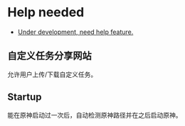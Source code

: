 # Help needed

- [Under development, need help feature.](need_help.md)

## 自定义任务分享网站

允许用户上传/下载自定义任务。

## Startup

能在原神启动过一次后，自动检测原神路径并在之后启动原神。

